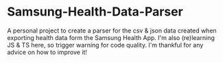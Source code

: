 # Samsung-Health-Data-Parser
A personal project to create a parser for the csv &amp; json data created when exporting health data form the Samsung Health App. I'm also (re)learning JS & TS here, so trigger warning for code quality. I'm thankful for any advice on how to improve it!